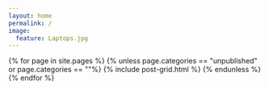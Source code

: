 ```yaml
---
layout: home
permalink: /
image:
  feature: Laptops.jpg
---
```


<div class="tiles">

<div class="tiles">
{% for page in site.pages %}
	{% unless page.categories == "unpublished" or page.categories == ""%}
		{% include post-grid.html %}
	{% endunless %}
{% endfor %}
</div><!-- /.tiles -->

</div><!-- /.tiles -->